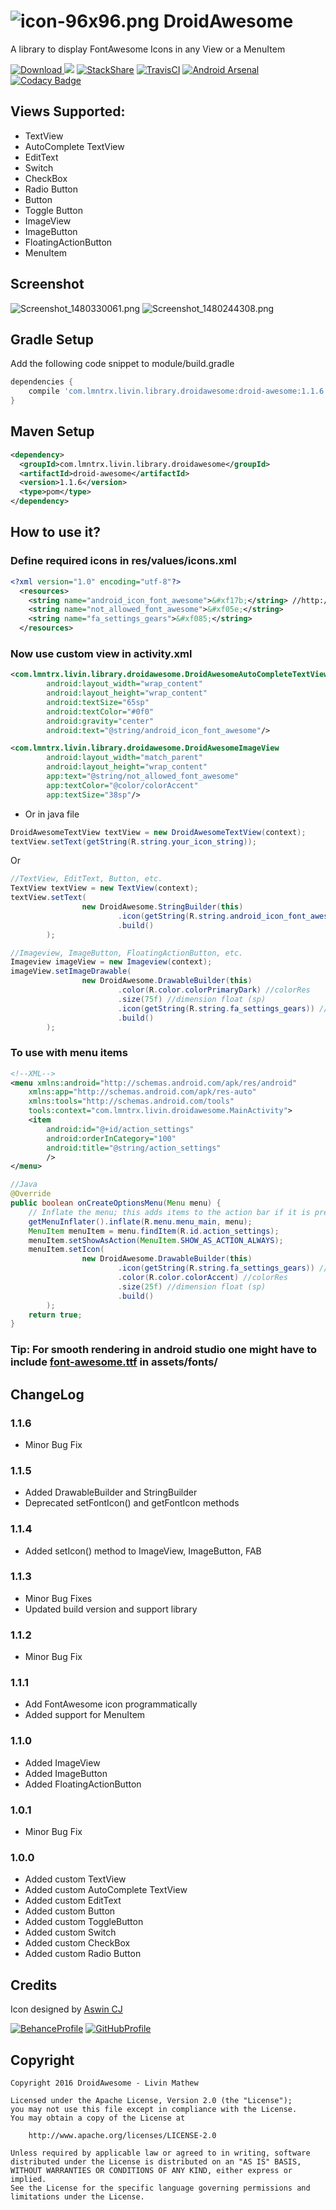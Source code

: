 # ![icon-96x96.png](https://s18.postimg.org/tboj9r74p/icon_96x96.png) DroidAwesome
A library to display FontAwesome Icons in any View or a MenuItem

[ ![Download](https://api.bintray.com/packages/lmntrx-tech/DroidAwesome/droid-awesome/images/download.svg) ](https://bintray.com/lmntrx-tech/DroidAwesome/droid-awesome/_latestVersion) [![](https://jitpack.io/v/Livin21/DroidAwesome.svg)](https://jitpack.io/#Livin21/DroidAwesome) [![StackShare](https://img.shields.io/badge/tech-stack-0690fa.svg?style=flat)](https://stackshare.io/Livin21/droidawesome) [![TravisCI](https://api.travis-ci.org/Livin21/DroidAwesome.svg?branch=master)](https://travis-ci.org/Livin21/DroidAwesome) [![Android Arsenal](https://img.shields.io/badge/Android%20Arsenal-DroidAwesome-yellowgreen.svg?style=flat)](http://android-arsenal.com/details/1/4895) [![Codacy Badge](https://api.codacy.com/project/badge/Grade/5f09cf084d7e4957b75fc8508b2c8da9)](https://www.codacy.com/app/livinmathew99/DroidAwesome?utm_source=github.com&amp;utm_medium=referral&amp;utm_content=Livin21/DroidAwesome&amp;utm_campaign=Badge_Grade)

## Views Supported: ##
* TextView
* AutoComplete TextView
* EditText
* Switch
* CheckBox
* Radio Button
* Button
* Toggle Button
* ImageView
* ImageButton
* FloatingActionButton
* MenuItem

## Screenshot ##
![Screenshot_1480330061.png](https://s16.postimg.org/63vrfifdh/Screenshot_1480330061.png) ![Screenshot_1480244308.png](https://s21.postimg.org/4mk08gn93/Screenshot_1480244308.png)

## Gradle Setup ##
Add the following code snippet to module/build.gradle
```gradle
dependencies {
    compile 'com.lmntrx.livin.library.droidawesome:droid-awesome:1.1.6'
}
```


## Maven Setup ##
```xml
<dependency>
  <groupId>com.lmntrx.livin.library.droidawesome</groupId>
  <artifactId>droid-awesome</artifactId>
  <version>1.1.6</version>
  <type>pom</type>
</dependency>
```

## How to use it? ##
### Define required icons in res/values/icons.xml ###
```xml
<?xml version="1.0" encoding="utf-8"?>
  <resources>
    <string name="android_icon_font_awesome">&#xf17b;</string> //http://fontawesome.io/cheatsheet/
    <string name="not_allowed_font_awesome">&#xf05e;</string>
    <string name="fa_settings_gears">&#xf085;</string>
  </resources>
```
### Now use custom view in activity.xml ###
```xml
<com.lmntrx.livin.library.droidawesome.DroidAwesomeAutoCompleteTextView
        android:layout_width="wrap_content"
        android:layout_height="wrap_content"
        android:textSize="65sp"
        android:textColor="#0f0"
        android:gravity="center"
        android:text="@string/android_icon_font_awesome"/>

<com.lmntrx.livin.library.droidawesome.DroidAwesomeImageView
        android:layout_width="match_parent"
        android:layout_height="wrap_content"
        app:text="@string/not_allowed_font_awesome"
        app:textColor="@color/colorAccent"
        app:textSize="38sp"/>
```
* Or in java file
```java
DroidAwesomeTextView textView = new DroidAwesomeTextView(context);
textView.setText(getString(R.string.your_icon_string));
```
Or
```java
//TextView, EditText, Button, etc.
TextView textView = new TextView(context);
textView.setText(
                new DroidAwesome.StringBuilder(this)
                        .icon(getString(R.string.android_icon_font_awesome)) //icon
                        .build()
        );

//Imageview, ImageButton, FloatingActionButton, etc.
Imageview imageView = new Imageview(context);
imageView.setImageDrawable(
                new DroidAwesome.DrawableBuilder(this)
                        .color(R.color.colorPrimaryDark) //colorRes
                        .size(75f) //dimension float (sp)
                        .icon(getString(R.string.fa_settings_gears)) //icon
                        .build()
        );
```
### To use with menu items ###
```xml
<!--XML-->
<menu xmlns:android="http://schemas.android.com/apk/res/android"
    xmlns:app="http://schemas.android.com/apk/res-auto"
    xmlns:tools="http://schemas.android.com/tools"
    tools:context="com.lmntrx.livin.droidawesome.MainActivity">
    <item
        android:id="@+id/action_settings"
        android:orderInCategory="100"
        android:title="@string/action_settings"
        />
</menu>
```
```java
//Java
@Override
public boolean onCreateOptionsMenu(Menu menu) {
    // Inflate the menu; this adds items to the action bar if it is present.
    getMenuInflater().inflate(R.menu.menu_main, menu);
    MenuItem menuItem = menu.findItem(R.id.action_settings);
    menuItem.setShowAsAction(MenuItem.SHOW_AS_ACTION_ALWAYS);
    menuItem.setIcon(
                new DroidAwesome.DrawableBuilder(this)
                        .icon(getString(R.string.fa_settings_gears)) //icon
                        .color(R.color.colorAccent) //colorRes
                        .size(25f) //dimension float (sp)
                        .build()
        );
    return true;
}
```
### Tip: For smooth rendering in android studio one might have to include [font-awesome.ttf](https://github.com/Livin21/DroidAwesome/blob/master/droid-awesome/src/main/assets/fonts/font-awesome.ttf?raw=true) in assets/fonts/ ###

## ChangeLog ##

### 1.1.6 ###
* Minor Bug Fix

### 1.1.5 ###
* Added DrawableBuilder and StringBuilder
* Deprecated setFontIcon() and getFontIcon methods

### 1.1.4 ###
* Added setIcon() method to ImageView, ImageButton, FAB

### 1.1.3 ###
* Minor Bug Fixes
* Updated build version and support library 

### 1.1.2 ###
* Minor Bug Fix

### 1.1.1 ###
* Add FontAwesome icon programmatically
* Added support for MenuItem 

### 1.1.0 ###
* Added ImageView
* Added ImageButton
* Added FloatingActionButton

### 1.0.1 ###
* Minor Bug Fix

### 1.0.0 ###
* Added custom TextView
* Added custom AutoComplete TextView
* Added custom EditText
* Added custom Button
* Added custom ToggleButton
* Added custom Switch
* Added custom CheckBox
* Added custom Radio Button

## Credits ##
Icon designed by [Aswin CJ](https://github.com/ACJLionsRoar)

[![BehanceProfile](https://s29.postimg.org/4tb0l0q9z/behance.png)](https://www.behance.net/ACJLionsRoar) [![GitHubProfile](https://s27.postimg.org/8a185gi0j/github_logo_2.png)](https://github.com/ACJLionsRoar)

## Copyright ##
```
Copyright 2016 DroidAwesome - Livin Mathew

Licensed under the Apache License, Version 2.0 (the "License");
you may not use this file except in compliance with the License.
You may obtain a copy of the License at

    http://www.apache.org/licenses/LICENSE-2.0

Unless required by applicable law or agreed to in writing, software
distributed under the License is distributed on an "AS IS" BASIS,
WITHOUT WARRANTIES OR CONDITIONS OF ANY KIND, either express or implied.
See the License for the specific language governing permissions and
limitations under the License.
```
